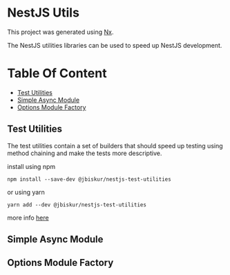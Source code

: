 # NestJS Utils

This project was generated using [Nx](https://nx.dev).

The NestJS utilities libraries can be used to speed up NestJS
development.

[TOC]:# "Table Of Content"

# Table Of Content
- [Test Utilities](#test-utilities)
- [Simple Async Module](#simple-async-module)
- [Options Module Factory](#options-module-factory)

## Test Utilities

The test utilities contain a set of builders that should speed up testing using method chaining and make the tests more descriptive.

install using npm
```npm  
npm install --save-dev @jbiskur/nestjs-test-utilities
```

or using yarn
```npm  
yarn add --dev @jbiskur/nestjs-test-utilities
```

more info [here](./packages/nestjs-test-utilities/README.md)

## Simple Async Module

## Options Module Factory

